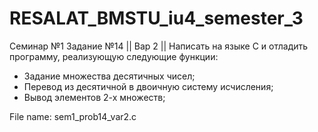 # RESALAT_BMSTU_iu4_semester_3

Семинар №1 Задание №14 || 
Вар 2 ||
Написать на языке С и отладить программу, реализующую следующие функции:
-	Задание множества десятичных чисел;
-	Перевод из десятичной в двоичную систему исчисления;
-	Вывод элементов 2-х множеств;

File name: sem1_prob14_var2.c
